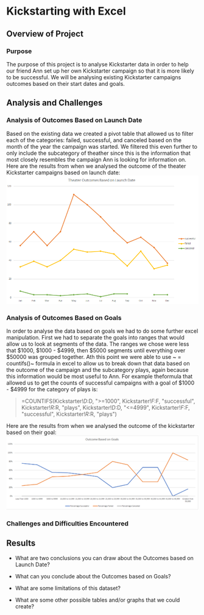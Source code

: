 # Kickstarting with Excel

## Overview of Project

### Purpose

The purpose of this project is to analyse Kickstarter data in order to help our friend Ann set up her own Kickstarter campaign so that it is more likely to be successful. We will be analysing existing Kickstarter campaigns outcomes based on their start dates and goals. 

## Analysis and Challenges

### Analysis of Outcomes Based on Launch Date

Based on the existing data we created a pivot table that allowed us to filter each of the categories: failed, successful, and canceled based on the month of the year the campaign was started. We filtered this even further to only include the subcategory of theather since this is the information that most closely resembles the campaign Ann is looking for information on.
Here are the results from when we analysed the outcome of the theater Kickstarter campaigns based on launch date:
![1](Resources/Theater_Outcomes_vs_Launch.png)

### Analysis of Outcomes Based on Goals

In order to analyse the data based on goals we had to do some further excel manipulation. First we had to separate the goals into ranges that would allow us to look at segments of the data. The ranges we chose were less that $1000, $1000 - $4999, then $5000 segments until everything over $50000 was grouped together. Ath this point we were able to use ~ = countifs()~ formula in excel to allow us to break down that data based on the outcome of the campaign and the subcategory plays, again because this information would be most useful to Ann. For example theformula that allowed us to get the counts of successful campaigns with a goal of $1000 - $4999 for the category of plays is:
>=COUNTIFS(Kickstarter!$D:$D, ">=1000", Kickstarter!$F:$F, "successful", Kickstarter!$R:$R, "plays", Kickstarter!$D:$D, "<=4999", Kickstarter!$F:$F, "successful", Kickstarter!$R:$R, "plays")

Here are the results from when we analysed the outcome of the kickstarter based on their goal:
![1](Resources/Outcomes_vs_Goals.png)

### Challenges and Difficulties Encountered

## Results

- What are two conclusions you can draw about the Outcomes based on Launch Date?

- What can you conclude about the Outcomes based on Goals?

- What are some limitations of this dataset?

- What are some other possible tables and/or graphs that we could create?
